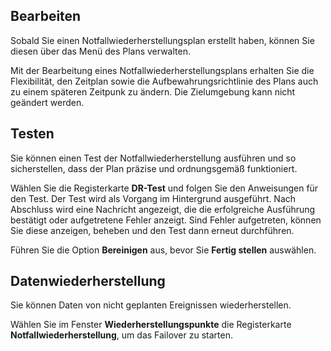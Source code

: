 Bearbeiten
----------

Sobald Sie einen Notfallwiederherstellungsplan erstellt haben, können Sie diesen über das Menü des Plans verwalten.

Mit der Bearbeitung eines Notfallwiederherstellungsplans erhalten Sie die Flexibilität, den Zeitplan sowie die Aufbewahrungsrichtlinie des Plans auch zu einem späteren Zeitpunk zu ändern. Die Zielumgebung kann nicht geändert werden.

Testen
------

Sie können einen Test der Notfallwiederherstellung ausführen und so sicherstellen, dass der Plan präzise und ordnungsgemäß funktioniert.

Wählen Sie die Registerkarte **DR-Test** und folgen Sie den Anweisungen für den Test. Der Test wird als Vorgang im Hintergrund ausgeführt. Nach Abschluss wird eine Nachricht angezeigt, die die erfolgreiche Ausführung bestätigt oder aufgetretene Fehler anzeigt. Sind Fehler aufgetreten, können Sie diese anzeigen, beheben und den Test dann erneut durchführen.

Führen Sie die Option **Bereinigen** aus, bevor Sie **Fertig stellen** auswählen.

Datenwiederherstellung
----------------------

Sie können Daten von nicht geplanten Ereignissen wiederherstellen.

Wählen Sie im Fenster **Wiederherstellungspunkte** die Registerkarte **Notfallwiederherstellung**, um das Failover zu starten.

